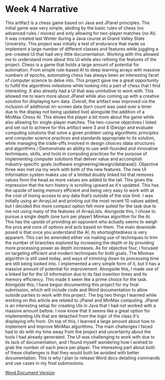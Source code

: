 # Week 4 Narrative

This artifact is a chess game based on Java and JPanel principles. The initial game was very simple, abiding by the basic rules of chess (no advanced rules / moves) and only allowing for two-player matches (no AI). It was created last Winter during a Java course at Grand Valley State University. This project was initially a test of endurance that made us implement a large number of different classes and features while juggling a pre-created UI that had very little documentation. Working with this allowed me to understand more about this UI while also refining the features of the project.
           Chess is a game that holds a large amount of potential for automation. From simple rule-based AI to deep learning arrays with massive numbers of epochs, automating chess has always been an interesting facet of computer science to delve into. This project gave me a great opportunity to fulfill the algorithms milestone while looking into a part of chess that I find interesting. It also already had a UI that was unintuitive to work with. This allowed me to learn more about JPanel while also coming up with a creative solution for displaying turn data. Overall, the artifact was improved via the inclusion of additional on-screen data (turn count was used over a timer due to the display not being updated live) alongside the addition of a MinMax Chess AI. This shows the player a bit more about the game while also allowing for single-player matches.
           The two-course objectives I listed and set out to achieve for this artifact were 3 and 4 (Design and evaluate computing solutions that solve a given problem using algorithmic principles and computer science practices and standards appropriate to its solution, while managing the trade-offs involved in design choices (data structures and algorithms / Demonstrate an ability to use well-founded and innovative techniques, skills, and tools in computing practices for the purpose of implementing computer solutions that deliver value and accomplish industry-specific goals (software engineering/design/database)). 
           Objective three was met via my work with both of the new features. The new UI information system makes use of a limited doubly linked list that removes values from the head as more values are added to the tail. This gives the impression that the turn history is scrolling upward as it's updated. This has the upside of being memory efficient and being very easy to work with at the cost of losing access to any data that’s outside of the size limit. I was initially using an ArrayList and printing out the most recent 10 values added, but I decided this more compact option felt more suited for the task due to me not using many of the features of ArrayLists. 
           Alongside this, I chose to pursue a single depth (one turn per player) Minmax algorithm for the AI. This has the upside of providing an opponent who actually seems to weigh the pros and cons of options and acts based on them. The main downside posed is that once you understand the AI, its shortsightedness is very apparent. This can be amended either via making use of techniques to trim the number of branches explored by increasing the depth or by providing more processing power as depth increases.
           As for objective four, I focused on targeting efficient and modern techniques for both goals. The Minmax algorithm is still used today, and ways of trimming down its processing time are still being looked into. I implemented a very simple form of it,  but it has a massive amount of potential for improvement. Alongside this, I made use of a linked list for the UI information due to its fast insertion times and its memory efficiency. This made it seem like a prime choice for the task. Alongside this, I have begun documenting this project for my final submission, which will include code and Word documentation to allow outside parties to work with this project.
           The big two things I learned while working on this article are related to JPanel and MinMax computing. JPanel is an interesting setup for creating UIs in Java that I had not worked with a massive amount before. I now know that it seems like a great option for implementing UIs that are detached from the logic of the class it's displaying info from. On top of this, I learned a large amount about how to implement and improve MinMax algorithms.
           The main challenges I faced had to do with my time away from the project and uncertainty about the tools I had already generated. The UI was challenging to work with due to its lack of documentation, and I found myself wondering how I wished to grab the number of each piece per player. The interesting part about both of these challenges is that they would both be avoided with better documentation. This is why I plan to release Word docs detailing commands and use cases in my final submissions.

<a href="https://mhocsnhu.github.io/narratives/HockingW4Nar.docx">Word Document Version</a>
